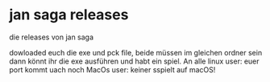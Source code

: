 # jan saga releases
die releases von jan saga

dowloaded euch die exe und pck file, beide müssen im gleichen ordner sein dann könnt ihr die exe ausführen und habt ein spiel.
An alle linux user: euer port kommt uach noch
MacOs user: keiner sspielt auf macOS!
